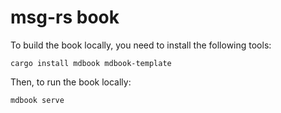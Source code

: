 # msg-rs book

To build the book locally, you need to install the following tools:

```shell
cargo install mdbook mdbook-template
```

Then, to run the book locally:

```shell
mdbook serve
```
